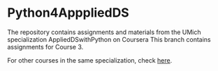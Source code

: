 # Python4ApppliedDS
The  repository contains assignments and materials from the UMich specialization AppliedDSwithPython on Coursera
This branch contains assignments for Course 3.

For other courses in the same specialization, check [here](https://github.com/TLI2958/Python4ApppliedDS).
